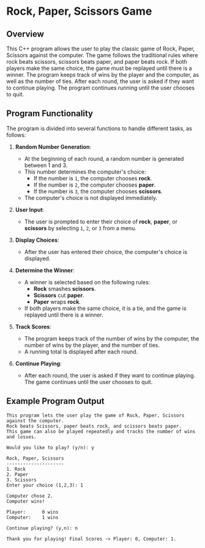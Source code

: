 # Rock, Paper, Scissors Game

## Overview

This C++ program allows the user to play the classic game of Rock, Paper, Scissors against the computer. The game follows the traditional rules where rock beats scissors, scissors beats paper, and paper beats rock. If both players make the same choice, the game must be replayed until there is a winner. The program keeps track of wins by the player and the computer, as well as the number of ties. After each round, the user is asked if they want to continue playing. The program continues running until the user chooses to quit.

## Program Functionality

The program is divided into several functions to handle different tasks, as follows:

1. **Random Number Generation**:
   - At the beginning of each round, a random number is generated between 1 and 3.
   - This number determines the computer's choice:
     - If the number is `1`, the computer chooses **rock**.
     - If the number is `2`, the computer chooses **paper**.
     - If the number is `3`, the computer chooses **scissors**.
   - The computer's choice is not displayed immediately.

2. **User Input**:
   - The user is prompted to enter their choice of **rock**, **paper**, or **scissors** by selecting `1`, `2`, or `3` from a menu.

3. **Display Choices**:
   - After the user has entered their choice, the computer's choice is displayed.

4. **Determine the Winner**:
   - A winner is selected based on the following rules:
     - **Rock** smashes **scissors**.
     - **Scissors** cut **paper**.
     - **Paper** wraps **rock**.
   - If both players make the same choice, it is a tie, and the game is replayed until there is a winner.

5. **Track Scores**:
   - The program keeps track of the number of wins by the computer, the number of wins by the player, and the number of ties.
   - A running total is displayed after each round.

6. **Continue Playing**:
   - After each round, the user is asked if they want to continue playing. The game continues until the user chooses to quit.

## Example Program Output

```plaintext
This program lets the user play the game of Rock, Paper, Scissors against the computer. 
Rock beats Scissors, paper beats rock, and scissors beats paper. 
This game can also be played repeatedly and tracks the number of wins and losses.

Would you like to play? (y/n): y

Rock, Paper, Scissors
---------------------
1. Rock
2. Paper
3. Scissors
Enter your choice (1,2,3): 1

Computer chose 2.
Computer wins!

Player:      0 wins
Computer:    1 wins

Continue playing? (y,n): n

Thank you for playing! Final Scores -> Player: 0, Computer: 1.
